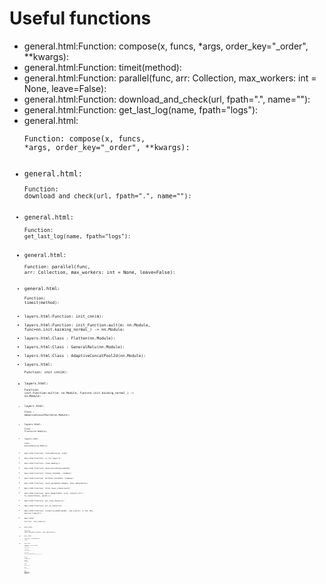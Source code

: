 # Useful functions
- general.html:Function: compose(x, funcs, *args, order_key=&#34;_order&#34;, **kwargs): 
- general.html:Function: timeit(method): 
- general.html:Function: parallel(func, arr: Collection, max_workers: int = None, leave=False): 
- general.html:Function: download_and_check(url, fpath=&#34;.&#34;, name=&#34;&#34;): 
- general.html:Function: get_last_log(name, fpath=&#34;logs&#34;): 
- general.html:<pre><code Class :="python">Function: compose(x, funcs, *args, order_key=&#34;_order&#34;, **kwargs): 
- general.html:<pre><code Class :="python">Function: download_and_check(url, fpath=&#34;.&#34;, name=&#34;&#34;): 
- general.html:<pre><code Class :="python">Function: get_last_log(name, fpath=&#34;logs&#34;): 
- general.html:<pre><code Class :="python">Function: parallel(func, arr: Collection, max_workers: int = None, leave=False): 
- general.html:<pre><code Class :="python">Function: timeit(method): 
- layers.html:Function: init_cnn(m): 
- layers.html:Function: init_Function:ault(m: nn.Module, func=nn.init.kaiming_normal_) -&gt; nn.Module: 
- layers.html:Class : Flatten(nn.Module): 
- layers.html:Class : GeneralRelu(nn.Module): 
- layers.html:Class : AdaptiveConcatPool2d(nn.Module): 
- layers.html:<pre><code Class :="python">Function: init_cnn(m): 
- layers.html:<pre><code Class :="python">Function: init_Function:ault(m: nn.Module, func=nn.init.kaiming_normal_) -&gt; nn.Module: 
- layers.html:<pre><code Class :="python">Class : AdaptiveConcatPool2d(nn.Module): 
- layers.html:<pre><code Class :="python">Class : Flatten(nn.Module): 
- layers.html:<pre><code Class :="python">Class : GeneralRelu(nn.Module): 
- main.html:Function: find_modules(m, cond): 
- main.html:Function: is_lin_layer(l): 
- main.html:Function: clear_memory(): 
- main.html:Function: seed_everything(seed=42): 
- main.html:Function: freeze_to(model, to=None): 
- main.html:Function: unfreeze_to(model, to=None): 
- main.html:Function: count_parameters(model, show_table=False): 
- main.html:Function: total_layer_state(learn): 
- main.html:Function: open_image(fpath, size, convert_to=&#34;&#34;, to_tensor=False, perm=()): 
- main.html:Function: pil_from_tensor(x): 
- main.html:Function: pil_to_tensor(x): 
- main.html:Function: visualize_model(model, inp_size=[1, 3, 64, 64], device=&#34;cuda:0&#34;): 
- main.html:<pre><code Class :="python">Function: clear_memory(): 
- main.html:<pre><code Class :="python">Function: count_parameters(model, show_table=False): 
- main.html:<pre><code Class :="python">Function: find_modules(m, cond): 
- main.html:<pre><code Class :="python">Function: freeze_to(model, to=None): 
- main.html:<pre><code Class :="python">Function: is_lin_layer(l): 
- main.html:<pre><code Class :="python">Function: open_image(fpath, size, convert_to=&#34;&#34;, to_tensor=False, perm=()): 
- main.html:<pre><code Class :="python">Function: pil_from_tensor(x): 
- main.html:<pre><code Class :="python">Function: pil_to_tensor(x): 
- main.html:<pre><code Class :="python">Function: seed_everything(seed=42): 
- main.html:<pre><code Class :="python">Function: total_layer_state(learn): 
- main.html:<pre><code Class :="python">Function: unfreeze_to(model, to=None): 
- main.html:<pre><code Class :="python">Function: visualize_model(model, inp_size=[1, 3, 64, 64], device=&#34;cuda:0&#34;): 
- tests.html:Function: test_eq(a, b): 
- tests.html:Function: test_near(a, b): 
- tests.html:<pre><code Class :="python">Function: test_eq(a, b): 
- tests.html:<pre><code Class :="python">Function: test_near(a, b): 
- loss.html:Function: logsumexp(x): 
- loss.html:Function: flatten_check(out, targ): 
- loss.html:Function: exp_rmspe(pred, targ): 
- loss.html:Function: mean_squared_error(pred, targ): 
- loss.html:Function: psnr(input, targs): 
- loss.html:Function: explained_variance(pred, targ): 
- loss.html:Function: r2_score(pred, targ): 
- loss.html:Function: auc_roc_score(input, targ): 
- loss.html:Function: roc_curve(input, targ): 
- loss.html:Function: dice(input, targs, iou=False, eps=1e-8): 
- loss.html:Function: WasserteinLoss(real, fake): 
- loss.html:Function: fbeta(y_pred, y_true, thresh=0.2, beta=2, eps=1e-9, sigmoid=True): 
- loss.html:<pre><code Class :="python">Function: WasserteinLoss(real, fake): 
- loss.html:<pre><code Class :="python">Function: auc_roc_score(input, targ): 
- loss.html:<pre><code Class :="python">Function: dice(input, targs, iou=False, eps=1e-8): 
- loss.html:<pre><code Class :="python">Function: exp_rmspe(pred, targ): 
- loss.html:<pre><code Class :="python">Function: explained_variance(pred, targ): 
- loss.html:<pre><code Class :="python">Function: fbeta(y_pred, y_true, thresh=0.2, beta=2, eps=1e-9, sigmoid=True): 
- loss.html:<pre><code Class :="python">Function: flatten_check(out, targ): 
- loss.html:<pre><code Class :="python">Function: logsumexp(x): 
- loss.html:<pre><code Class :="python">Function: mean_squared_error(pred, targ): 
- loss.html:<pre><code Class :="python">Function: psnr(input, targs): 
- loss.html:<pre><code Class :="python">Function: r2_score(pred, targ): 
- loss.html:<pre><code Class :="python">Function: roc_curve(input, targ): 
- ' -f2| rev |cut -c5- |rev |se
- general.py:Function: compose(x, funcs, *args, order_key="_order", **kwargs): 
- general.py:Function: timeit(method): 
- general.py:Function: parallel(func, arr: Collection, max_workers: int = None, leave=False): 
- general.py:Function: download_and_check(url, fpath=".", name=""): 
- general.py:Function: get_last_log(name, fpath="logs"): 
- tests.py:Function: test_eq(a, b): 
- tests.py:Function: test_near(a, b): 
- loss.py:Function: logsumexp(x): 
- loss.py:Function: flatten_check(out, targ): 
- loss.py:Function: exp_rmspe(pred, targ): 
- loss.py:Function: mean_squared_error(pred, targ): 
- loss.py:Function: psnr(input, targs): 
- loss.py:Function: explained_variance(pred, targ): 
- loss.py:Function: r2_score(pred, targ): 
- loss.py:Function: auc_roc_score(input, targ): 
- loss.py:Function: roc_curve(input, targ): 
- loss.py:Function: dice(input, targs, iou=False, eps=1e-8): 
- loss.py:Function: WasserteinLoss(real, fake): 
- loss.py:Function: fbeta(y_pred, y_true, thresh=0.2, beta=2, eps=1e-9, sigmoid=True): 
- layers.py:Function: init_cnn(m): 
- layers.py:Function: init_Function:ault(m: nn.Module, func=nn.init.kaiming_normal_) -> nn.Module: 
- layers.py:Class : Flatten(nn.Module): 
- layers.py:Class : GeneralRelu(nn.Module): 
- layers.py:Class : AdaptiveConcatPool2d(nn.Module): 
- main.py:Function: find_modules(m, cond): 
- main.py:Function: is_lin_layer(l): 
- main.py:Function: clear_memory(): 
- main.py:Function: seed_everything(seed=42): 
- main.py:Function: freeze_to(model, to=None): 
- main.py:Function: unfreeze_to(model, to=None): 
- main.py:Function: count_parameters(model, show_table=False): 
- main.py:Function: total_layer_state(learn): 
- main.py:Function: open_image(fpath, size, convert_to="", to_tensor=False, perm=()): 
- main.py:Function: pil_from_tensor(x): 
- main.py:Function: pil_to_tensor(x): 
- main.py:Function: visualize_model(model, inp_size=[1, 3, 64, 64], device="cuda:0"): 
